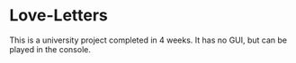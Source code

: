# Love-Letters

This is a university project completed in 4 weeks. It has no GUI, but can be played in the console.
